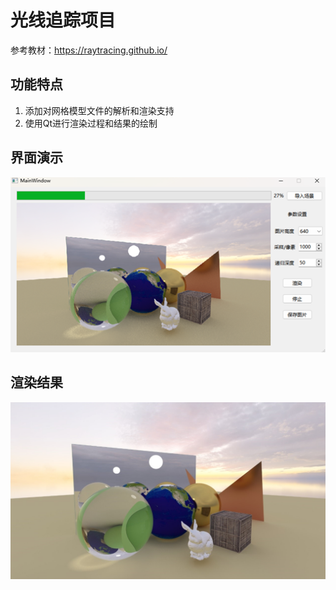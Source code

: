 # 光线追踪项目

参考教材：https://raytracing.github.io/

## 功能特点

1. 添加对网格模型文件的解析和渲染支持
2. 使用Qt进行渲染过程和结果的绘制

## 界面演示

![](images/1.png)

## 渲染结果

![](images/2.jpg)